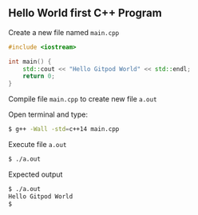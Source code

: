 ## Hello World first C++ Program

Create a new file named `main.cpp`

```c++
#include <iostream>

int main() {
    std::cout << "Hello Gitpod World" << std::endl;
    return 0;
}
```

Compile file `main.cpp` to create new file `a.out`

Open terminal and type:
```bash
$ g++ -Wall -std=c++14 main.cpp
```

Execute file `a.out`

```bash
$ ./a.out
```

Expected output

```bash
$ ./a.out
Hello Gitpod World
$
```